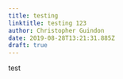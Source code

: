 ```yaml
---
title: testing
linktitle: testing 123
author: Christopher Guindon
date: 2019-08-28T13:21:31.885Z
draft: true
---
```

test
